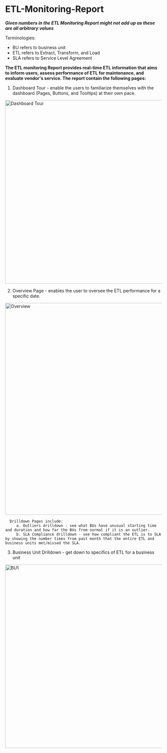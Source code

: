 # ETL-Monitoring-Report

***Given numbers in the ETL Monitoring Report might not add up as these are all arbitrary values***

Terminologies:
  - BU refers to business unit
  - ETL refers to Extract, Transform, and Load
  - SLA refers to Service Level Agreement

**The ETL monitoring Report provides real-time ETL information that aims to inform users, assess performance of ETL for maintenance, and evaluate vendor's service.
The report contain the following pages:**

  1. Dashboard Tour - enable the users to familiarize themselves with the dashboard (Pages, Buttons, and Tooltips) at their own pace.
  <img width="591" alt="Dashboard Tour" src="https://github.com/marizethpb/ETL-Monitoring-Report/assets/79640443/8a045a8d-edab-475d-a1de-9327f50bb186">

  
  2. Overview Page - enables the user to oversee the ETL performance for a specific date. 
  <img width="682" alt="Overview" src="https://github.com/marizethpb/ETL-Monitoring-Report/assets/79640443/0a7a5762-6d57-4295-87e2-81bbb9e1955a">

      Drilldown Pages include:
         a. Outliers drilldown - see what BUs have unusual starting time and duration and how far the BUs from normal if it is an outlier. 
         b. SLA Compliance drilldown - see how compliant the ETL is to SLA by showing the number times from past month that the entire ETL and business units met/missed the SLA.

  
  3. Business Unit Drilldown - get down to specifics of ETL for a business unit
  <img width="591" alt="BU1" src="https://github.com/marizethpb/ETL-Monitoring-Report/assets/79640443/64973021-bacd-47cb-b2d8-1340059a5559">

